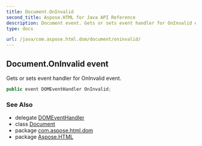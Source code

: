 ```yaml
---
title: Document.OnInvalid
second_title: Aspose.HTML for Java API Reference
description: Document event. Gets or sets event handler for OnInvalid event
type: docs

url: /java/com.aspose.html.dom/document/oninvalid/
---
```

## Document.OnInvalid event

Gets or sets event handler for OnInvalid event.

```java
public event DOMEventHandler OnInvalid;
```

### See Also

* delegate [DOMEventHandler](../../../com.aspose.html.dom.events/domeventhandler/)
* class [Document](../)
* package [com.aspose.html.dom](../../../com.aspose.html.dom/)
* package [Aspose.HTML](../../../)
